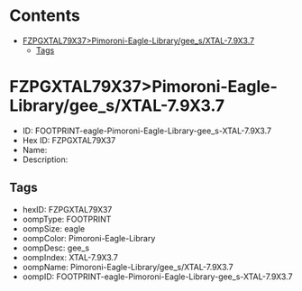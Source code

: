 



Contents
========

* [FZPGXTAL79X37>Pimoroni-Eagle-Library/gee_s/XTAL-7.9X3.7](#fzpgxtal79x37pimoroni-eagle-librarygee_sxtal-79x37)
	* [Tags](#tags)

# FZPGXTAL79X37>Pimoroni-Eagle-Library/gee_s/XTAL-7.9X3.7

- ID: FOOTPRINT-eagle-Pimoroni-Eagle-Library-gee_s-XTAL-7.9X3.7
- Hex ID: FZPGXTAL79X37
- Name: 
- Description: 

## Tags

- hexID: FZPGXTAL79X37
- oompType: FOOTPRINT
- oompSize: eagle
- oompColor: Pimoroni-Eagle-Library
- oompDesc: gee_s
- oompIndex: XTAL-7.9X3.7
- oompName: Pimoroni-Eagle-Library/gee_s/XTAL-7.9X3.7
- oompID: FOOTPRINT-eagle-Pimoroni-Eagle-Library-gee_s-XTAL-7.9X3.7
